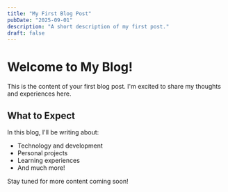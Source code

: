 ```yaml
---
title: "My First Blog Post"
pubDate: "2025-09-01"
description: "A short description of my first post."
draft: false
---
```


# Welcome to My Blog!

This is the content of your first blog post. I'm excited to share my thoughts and experiences here.

## What to Expect

In this blog, I'll be writing about:
- Technology and development
- Personal projects
- Learning experiences
- And much more!

Stay tuned for more content coming soon!